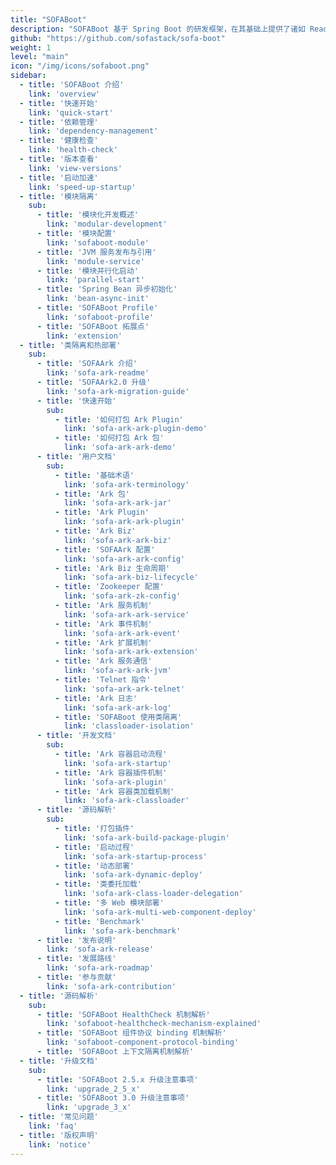 ```yaml
---
title: "SOFABoot"
description: "SOFABoot 基于 Spring Boot 的研发框架，在其基础上提供了诸如 Readiness Check，类隔离，日志空间隔离，Bean 异步初始化等能力。"
github: "https://github.com/sofastack/sofa-boot"
weight: 1
level: "main"
icon: "/img/icons/sofaboot.png"
sidebar:
  - title: 'SOFABoot 介绍'  	
    link: 'overview'
  - title: '快速开始'  	
    link: 'quick-start'
  - title: '依赖管理'  	
    link: 'dependency-management'
  - title: '健康检查'  	
    link: 'health-check'
  - title: '版本查看'  	
    link: 'view-versions'
  - title: '启动加速'  	
    link: 'speed-up-startup'
  - title: '模块隔离'
    sub:
      - title: '模块化开发概述'  	
        link: 'modular-development'
      - title: '模块配置'  	
        link: 'sofaboot-module'
      - title: 'JVM 服务发布与引用'  	
        link: 'module-service'
      - title: '模块并行化启动'  	
        link: 'parallel-start'
      - title: 'Spring Bean 异步初始化'  	
        link: 'bean-async-init'
      - title: 'SOFABoot Profile'  	
        link: 'sofaboot-profile'
      - title: 'SOFABoot 拓展点'  	
        link: 'extension'
  - title: '类隔离和热部署'
    sub:
      - title: 'SOFAArk 介绍'  	
        link: 'sofa-ark-readme'
      - title: 'SOFAArk2.0 升级'  	
        link: 'sofa-ark-migration-guide'
      - title: '快速开始'
        sub:
          - title: '如何打包 Ark Plugin'  	
            link: 'sofa-ark-ark-plugin-demo'
          - title: '如何打包 Ark 包'  	
            link: 'sofa-ark-ark-demo'
      - title: '用户文档'
        sub:
          - title: '基础术语'  	
            link: 'sofa-ark-terminology'
          - title: 'Ark 包'  	
            link: 'sofa-ark-ark-jar'
          - title: 'Ark Plugin'  	
            link: 'sofa-ark-ark-plugin'
          - title: 'Ark Biz'  	
            link: 'sofa-ark-ark-biz'
          - title: 'SOFAArk 配置'  	
            link: 'sofa-ark-ark-config'
          - title: 'Ark Biz 生命周期'  	
            link: 'sofa-ark-biz-lifecycle'
          - title: 'Zookeeper 配置'  	
            link: 'sofa-ark-zk-config'
          - title: 'Ark 服务机制'  	
            link: 'sofa-ark-ark-service'
          - title: 'Ark 事件机制'  	
            link: 'sofa-ark-ark-event'
          - title: 'Ark 扩展机制'  	
            link: 'sofa-ark-ark-extension'
          - title: 'Ark 服务通信'  	
            link: 'sofa-ark-ark-jvm'
          - title: 'Telnet 指令'  	
            link: 'sofa-ark-ark-telnet'
          - title: 'Ark 日志'  	
            link: 'sofa-ark-ark-log'
          - title: 'SOFABoot 使用类隔离'  	
            link: 'classloader-isolation'
      - title: '开发文档'
        sub:
          - title: 'Ark 容器启动流程'  	
            link: 'sofa-ark-startup'
          - title: 'Ark 容器插件机制'  	
            link: 'sofa-ark-plugin'
          - title: 'Ark 容器类加载机制'  	
            link: 'sofa-ark-classloader'
      - title: '源码解析'
        sub:
          - title: '打包插件'  	
            link: 'sofa-ark-build-package-plugin'
          - title: '启动过程'  	
            link: 'sofa-ark-startup-process'
          - title: '动态部署'  	
            link: 'sofa-ark-dynamic-deploy'
          - title: '类委托加载'  	
            link: 'sofa-ark-class-loader-delegation'
          - title: '多 Web 模块部署'  	
            link: 'sofa-ark-multi-web-component-deploy'
          - title: 'Benchmark'  	
            link: 'sofa-ark-benchmark'
      - title: '发布说明'
        link: 'sofa-ark-release'
      - title: '发展路线'
        link: 'sofa-ark-roadmap'
      - title: '参与贡献'
        link: 'sofa-ark-contribution'
  - title: '源码解析'
    sub:
      - title: 'SOFABoot HealthCheck 机制解析'
        link: 'sofaboot-healthcheck-mechanism-explained'
      - title: 'SOFABoot 组件协议 binding 机制解析'
        link: 'sofaboot-component-protocol-binding'
      - title: 'SOFABoot 上下文隔离机制解析'
  - title: '升级文档'
    sub:
      - title: 'SOFABoot 2.5.x 升级注意事项'  	
        link: 'upgrade_2_5_x'
      - title: 'SOFABoot 3.0 升级注意事项'  	
        link: 'upgrade_3_x'
  - title: '常见问题'  	
    link: 'faq'
  - title: '版权声明'  	
    link: 'notice'
---
```

